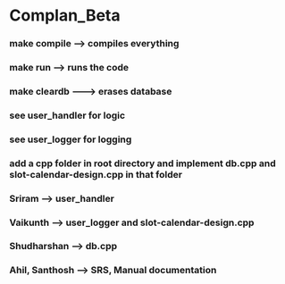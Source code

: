 # Complan_Beta

### make compile --> compiles everything
### make run --> runs the code
### make cleardb ---> erases database

### see user_handler for logic
### see user_logger for logging 
### add a cpp folder in root directory and implement db.cpp and slot-calendar-design.cpp in that folder

### Sriram --> user_handler
### Vaikunth --> user_logger and slot-calendar-design.cpp
### Shudharshan --> db.cpp 
### Ahil, Santhosh --> SRS, Manual documentation
